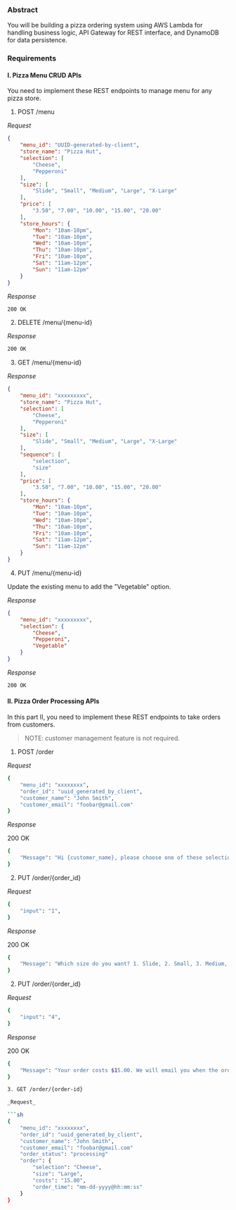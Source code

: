 ### Abstract

You will be building a pizza ordering system using AWS Lambda for handling business logic, API Gateway for REST interface, and DynamoDB for data persistence.

### Requirements

#### I. Pizza Menu CRUD APIs

You need to implement these REST endpoints to manage menu for any pizza store.

1. POST /menu

_Request_

```json
{
    "menu_id": "UUID-generated-by-client",
    "store_name": "Pizza Hut",
    "selection": [
        "Cheese",
        "Pepperoni"
    ],
    "size": [
        "Slide", "Small", "Medium", "Large", "X-Large"
    ],
    "price": [
        "3.50", "7.00", "10.00", "15.00", "20.00"
    ],
    "store_hours": {
        "Mon": "10am-10pm",
        "Tue": "10am-10pm",
        "Wed": "10am-10pm",
        "Thu": "10am-10pm",
        "Fri": "10am-10pm",
        "Sat": "11am-12pm",
        "Sun": "11am-12pm"
    }
}
```

_Response_

```sh
200 OK
```

2. DELETE /menu/{menu-id}

_Response_

```sh
200 OK
```

3. GET /menu/{menu-id}

_Response_

```json
{
    "menu_id": "xxxxxxxxx",
    "store_name": "Pizza Hut",
    "selection": [ 
        "Cheese",
        "Pepperoni"
    ],
    "size": [
        "Slide", "Small", "Medium", "Large", "X-Large"
    ],
    "sequence": [
        "selection",
        "size"
    ],
    "price": [
        "3.50", "7.00", "10.00", "15.00", "20.00"
    ],
    "store_hours": {
        "Mon": "10am-10pm",
        "Tue": "10am-10pm",
        "Wed": "10am-10pm",
        "Thu": "10am-10pm",
        "Fri": "10am-10pm",
        "Sat": "11am-12pm",
        "Sun": "11am-12pm"
    }
}
```

4. PUT /menu/{menu-id}

Update the existing menu to add the "Vegetable" option.

_Response_

```json
{
    "menu_id": "xxxxxxxxx",
    "selection": { 
        "Cheese",
        "Pepperoni",
        "Vegetable"
    }   
}
```

_Response_

```sh
200 OK
```

#### II. Pizza Order Processing APIs

In this part II, you need to implement these REST endpoints to take orders from customers.

> NOTE: customer management feature is not required.

1. POST /order

_Request_

```sh
{   
    "menu_id": "xxxxxxxx",
    "order_id": "uuid_generated_by_client",
    "customer_name": "John Smith",
    "customer_email": "foobar@gmail.com"
}
```

_Response_

200 OK 

```sh
{
    "Message": "Hi {customer_name}, please choose one of these selection:  1. Cheese, 2. Pepperoni, 3.Vegetable"
}
```

2. PUT /order/{order_id}

_Request_

```sh
{   
    "input": "1",
}
```

_Response_

200 OK 

```sh
{
    "Message": "Which size do you want? 1. Slide, 2. Small, 3. Medium, 4. Large, 5. X-Large"
}
```

2. PUT /order/{order_id}

_Request_

```sh
{   
    "input": "4",
}
```

_Response_

200 OK 

```sh
{
    "Message": "Your order costs $15.00. We will email you when the order is ready. Thank you!"
}

3. GET /order/{order-id}

_Request_

```sh
{   
    "menu_id": "xxxxxxxx",
    "order_id": "uuid_generated_by_client",
    "customer_name": "John Smith",
    "customer_email": "foobar@gmail.com"
    "order_status": "processing"
    "order": {
        "selection": "Cheese",
        "size": "Large",
        "costs": "15.00",
        "order_time": "mm-dd-yyyy@hh:mm:ss"
    }
}
```


